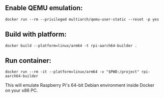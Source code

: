 ## Enable QEMU emulation:

    docker run --rm --privileged multiarch/qemu-user-static --reset -p yes

## Build with platform:

    docker build --platform=linux/arm64 -t rpi-aarch64-builder .

## Run container:

    docker run --rm -it --platform=linux/arm64 -v "$PWD:/project" rpi-aarch64-builder

This will emulate Raspberry Pi's 64-bit Debian environment inside Docker on your x86 PC.